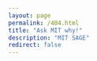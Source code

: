 ```yaml
---
layout: page
permalink: /404.html
title: "Ask MIT why!"
description: "MIT SAGE"
redirect: false
---
```

<!DOCTYPE html>
<html lang="en">
<head>
  <meta charset="UTF-8">
  <meta name="viewport" content="width=device-width, initial-scale=1.0">
  <title>Ask MIT why!</title>
</head>
<body>
  <script>
    var header = "mailto:office-of-the-president@mit.edu,mnobles@mit.edu,drandall@mit.edu,nelsonsm@mit.edu,iaw@mit.edu,mdiv@mit.edu?";
    var subject_raw = "the difference between what we can do and what we should do";
    var subject_array = subject_raw.split(' ');

    var body_raw = "&body=To%20President%20Sally%20Kornbluth%20and%20the%20MIT%20administration%2C%0A%0AI%20am%20%5B%5B%5BAFFILIATION%2C%20INCLUDING%20COMMUNITY%20MEMBER%5D%5D%5D%20and%20I%20have%20been%20following%20the%20developments%20at%20MIT%20since%20October.%20I%20was%20inspired%20to%20see%20students%2C%20faculty%2C%20and%20staff%20at%20MIT%20engaging%20in%20protest%20to%20hold%20their%20administration%20accountable%20for%20the%20institution%E2%80%99s%20complicity%20in%20the%20ongoing%20genocide%20waged%20by%20Israel%20against%20the%20Palestinian%20people.%0A%0AI%20call%20on%20you%20to%3A%20%0A-%20Drop%20the%20suspensions%20and%20eviction%20orders%20against%20student%20organizers.%0A-%20Engage%20with%20the%20MIT%20Coalition%20for%20Palestine%E2%80%99s%20demands%20to%20end%20current%20research%20ties%20to%20the%20Israeli%20Ministry%20of%20Defense%2C%20and%20to%20create%20a%20vetting%20process%20against%20future%20research%20sponsors%20who%20perpetrate%20human%20rights%20violations%0A%0AI%20am%20absolutely%20appalled%20at%20how%20MIT%20has%20responded%20to%20these%20student%20protests%20-%20the%20use%20of%20forced%20eviction%2C%20the%20revoking%20of%20dining%20access%2C%20the%20abuse%20of%20no-trespass%20orders%20against%20its%20own%20students%2C%20and%20the%20levying%20of%20interim%20suspensions%20without%20due%20process%20intended%20to%20be%20used%20only%20for%20imminent%20safety%20threats%20are%20completely%20inappropriate%20methods%20of%20responding%20to%20student%20protest.%0A%0A%5B%5B%5BINSERT%20PERSONALIZED%20CONTENT%20ABOUT%20EVICTION%2C%20SUSPENSION%2C%20ETC.%5D%5D%5D%0A%0AStudents%20at%20MIT%20have%20been%20principled%20in%20their%20demands%20-%20they%20are%20asking%20for%20MIT%20to%20reject%20research%20funding%20and%20collaboration%20involving%20the%20Ministry%20of%20Defense%20of%20Israel.%20They%20made%20this%20demand%20back%20in%20November%20and%20have%20remained%20consistent%20in%20their%20critique%20of%20these%20ties.%0A%0AThe%20fact%20that%20MIT%20decided%20to%20not%20only%20evict%20and%20suspend%20its%20students%20but%20to%20also%20arrest%20and%20authorize%20police%20violence%20against%20them%20clearly%20shows%20MIT%E2%80%99s%20lack%20of%20commitment%20to%20its%20own%20values.%20MIT%20has%20chosen%20to%20uphold%20punishment%20as%20a%20value%20above%20reflective%20critique%20and%20ethical%20debate%3B%20this%20is%20the%20antithesis%20of%20a%20university%E2%80%99s%20purpose.%20As%20a%20prominent%20institute%20of%20higher%20education%2C%20this%20sets%20a%20horrible%20precedent%20for%20academic%20freedom%20and%20the%20continued%20betterment%20of%20science.%20Science%20should%20work%20for%20the%20people%20and%20should%20always%20be%20open%20to%20self-critique%3B%20silencing%20the%20voices%20of%20dissent%20who%20demand%20progress%20will%20only%20shunt%20our%20collective%20growth.%0A%0AI%20am%20calling%20for%20MIT%20to%20retract%20the%20disciplinary%20action%20against%20student%20organizers%2C%20including%20all%20suspensions%20and%20evictions.%20As%20a%20member%20of%20the%20community%20and%20a%20concerned%20citizen%20of%20the%20world%2C%20I%20implore%20MIT%20to%20listen%20to%20its%20students%20and%20seriously%20engage%20with%20their%20demand%20to%20cut%20research%20ties%20with%20the%20Ministry%20of%20Defense%20of%20Israel.%20MIT%20has%20the%20opportunity%20to%20be%20a%20leader%20in%20higher%20education%20for%20the%20betterment%20of%20humanity.%20I%20hope%20you%20will%20take%20this%20opportunity%20seriously%2C%20for%20it%20will%20determine%20the%20legitimacy%20of%20MIT%20as%20an%20institution%20for%20decades%20to%20come.%0A%0ASincerely%2C%0A%5B%5B%5BNAME%5D%5D%5D%3F%0A";
    var body_array = body_raw.split('%20');

    var full_subject = "&subject=".concat(subject_array[0]);
    for (let i = 1; i < subject_array.length; i++){
        var spaces_count = Math.floor(Math.random() * 3) + 1;
	var random_space = Math.floor(Math.random() * 3);
        if (random_space == 1){
	   space = "%20".repeat(spaces_count);
        }
	else{
	   space = "%20";
	}
	full_subject = full_subject.concat(space);
	full_subject = full_subject.concat(subject_array[i]); // add the next word
    }

    var full_body = body_array[0];
    for (let i = 1; i < body_array.length; i++){
        var spaces_count = Math.floor(Math.random() * 3) + 1;
	var random_space = Math.floor(Math.random() * 3);
        if (random_space == 1){
	   space = "%20".repeat(spaces_count);
        }
	else{
	   space = "%20";
	}
	full_body = full_body.concat(space);
	full_body = full_body.concat(body_array[i]);
    }

    var full_message = header.concat(full_subject);
    full_message = full_message.concat(full_body);

    // Redirect to the randomly chosen custom 404 page
    window.location.replace(full_message);
    <a href=full_message>If you are not redirected, click here to send an email.</a>
  </script>
</body>
</html>
